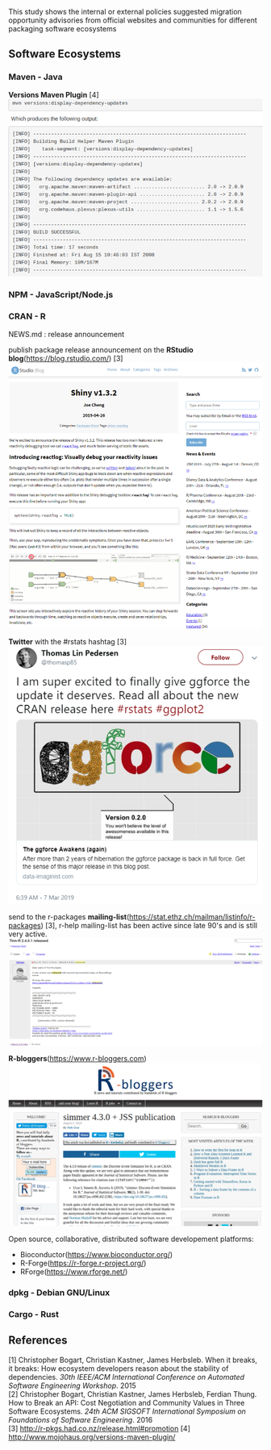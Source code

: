 This study shows the internal or external policies suggested migration opportunity advisories from official websites and communities for different packaging software ecosystems

## Software Ecosystems

### Maven - Java
**Versions Maven Plugin** [4]
![Maven Verssions new release announcement example](https://github.com/SiRumCz/interdependency-problems-in-SECOs/blob/master/src/seco_new_release_screenshots/versions_maven_plugin_scrrenshot.png)


### NPM - JavaScript/Node.js

### CRAN - R
NEWS.md : release announcement<br>

publish package release announcement on the **RStudio blog**(https://blog.rstudio.com/) [3]<br>
![RStudio blog new release announcement example](https://github.com/SiRumCz/interdependency-problems-in-SECOs/blob/master/src/seco_new_release_screenshots/rstudio_blog_screenshot.png)

**Twitter** with the #rstats hashtag [3]<br>
![Twitter new release announcement example](https://github.com/SiRumCz/interdependency-problems-in-SECOs/blob/master/src/seco_new_release_screenshots/twitter_rstats_hashtag_screenshot.png)

send to the r-packages **mailing-list**(https://stat.ethz.ch/mailman/listinfo/r-packages) [3], r-help mailing-list has been active since late 90's and is still very active.<br>
![R-help mailing-list new release announcement example](https://github.com/SiRumCz/interdependency-problems-in-SECOs/blob/master/src/seco_new_release_screenshots/r-help_screenshot.png)

**R-bloggers**(https://www.r-bloggers.com)<br>
![R-bloggers new release announcement example](https://github.com/SiRumCz/interdependency-problems-in-SECOs/blob/master/src/seco_new_release_screenshots/Screenshot%20from%202019-08-07%2012-13-25.png)

Open source, collaborative, distributed software developement platforms:
- Bioconductor(https://www.bioconductor.org/)
- R-Forge(https://r-forge.r-project.org/)
- RForge(https://www.rforge.net/)

### dpkg - Debian GNU/Linux

### Cargo - Rust


## References
[1] Christopher Bogart, Christian Kastner, James Herbsleb. When it breaks, it breaks: How ecosystem developers reason about the stability of dependencies. *30th IEEE/ACM International Conference on Automated Software Engineering Workshop*. 2015<br>
[2] Christopher Bogart, Christian Kastner, James Herbsleb, Ferdian Thung. How to Break an API: Cost Negotiation and Community Values in Three Software Ecosystems. *24th ACM SIGSOFT International Symposium on Foundations of Software Engineering*. 2016<br>
[3] http://r-pkgs.had.co.nz/release.html#promotion
[4] http://www.mojohaus.org/versions-maven-plugin/
